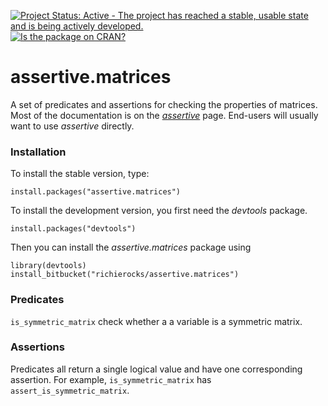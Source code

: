 [![Project Status: Active - The project has reached a stable, usable state and is being actively developed.](http://www.repostatus.org/badges/0.1.0/active.svg)](http://www.repostatus.org/#active)
[![Is the package on CRAN?](http://www.r-pkg.org/badges/version/assertive.matrices)](http://www.r-pkg.org/pkg/assertive.matrices)

# assertive.matrices

A set of predicates and assertions for checking the properties of matrices.  Most of the documentation is on the *[assertive](https://bitbucket.org/richierocks/assertive)* page.  End-users will usually want to use *assertive* directly.


### Installation

To install the stable version, type:

```{r}
install.packages("assertive.matrices")
```

To install the development version, you first need the *devtools* package.

```{r}
install.packages("devtools")
```

Then you can install the *assertive.matrices* package using

```{r}
library(devtools)
install_bitbucket("richierocks/assertive.matrices")
```

### Predicates

`is_symmetric_matrix` check whether a a variable is a symmetric matrix.

### Assertions

Predicates all return a single logical value and have one corresponding assertion.  For example, `is_symmetric_matrix` has `assert_is_symmetric_matrix`.